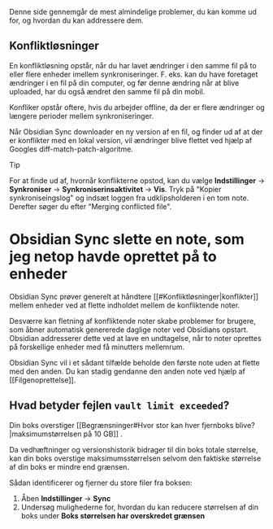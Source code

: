 Denne side gennemgår de mest almindelige problemer, du kan komme ud for, og hvordan du kan addressere dem.

## Konfliktløsninger

En konfliktløsning opstår, når du har lavet ændringer i den samme fil på to eller flere enheder imellem synkroniseringer. F. eks. kan du have foretaget ændringer i en fil på din computer, og før denne ændring når at blive uploaded, har du også ændret den samme fil på din mobil.

Konfliker opstår oftere, hvis du arbejder offline, da der er flere ændringer og længere perioder mellem synkroniseringer.

Når Obsidian Sync downloader en ny version af en fil, og finder ud af at der er konflikter med en lokal version, vil ændringer blive flettet ved hjælp af Googles diff-match-patch-algoritme.

> [!tip]
> For at finde ud af, hvornår konflikterne opstod, kan du vælge **Indstillinger** → **Synkroniser** → **Synkroniserinsaktivitet** → **Vis**. Tryk på "Kopier synkroniseingslog" og indsæt loggen fra udklipsholderen i en tom note. Derefter søger du efter "Merging conflicted file".

# Obsidian Sync slette en note, som jeg netop havde oprettet på to enheder

Obsidian Sync prøver generelt at håndtere [[#Konfliktløsninger|konflikter]] mellem enheder ved at flette indholdet mellem de konfliktende noter.

Desværre kan fletning af konfliktende noter skabe problemer for brugere, som åbner automatisk genererede daglige noter ved Obsidians opstart. Obsidian addresserer dette ved at lave en undtagelse, når to noter oprettes på forskellige enheder med få minutters mellemrum.

Obsidian Sync vil i et sådant tilfælde beholde den første note uden at flette med den anden. Du kan stadig gendanne den anden note ved hjælp af [[Filgenoprettelse]].

## Hvad betyder fejlen `vault limit exceeded`?

Din boks overstiger [[Begrænsninger#Hvor stor kan hver fjernboks blive?|maksimumstørrelsen på 10 GB]] .

Da vedhæftninger og versionshistorik bidrager til din boks totale størrelse, kan din boks overstige maksimumsstørrelsen selvom den faktiske størrelse af din boks er mindre end grænsen.

Sådan identificerer og fjerner du store filer fra boksen:

1. Åben **Indstillinger** → **Sync**
2. Undersøg mulighederne for, hvordan du kan reducere størrelsen af din boks under **Boks størrelsen har overskredet grænsen**
